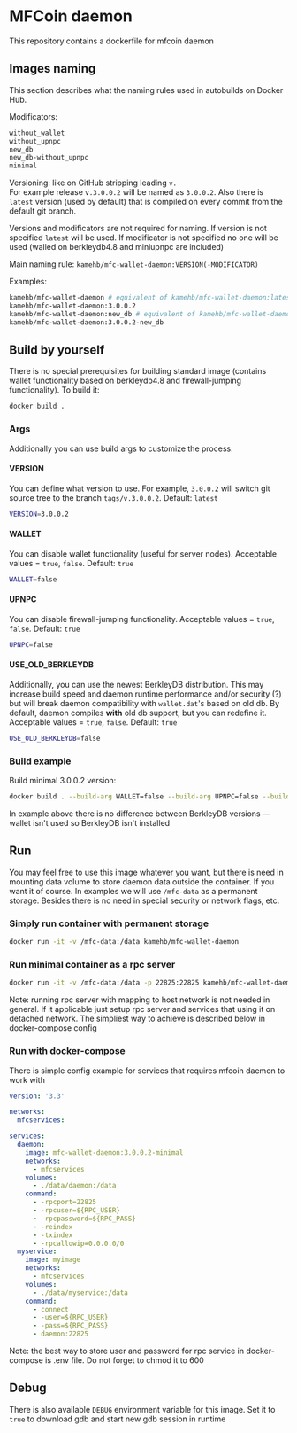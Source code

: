 # MFCoin daemon
This repository contains a dockerfile for mfcoin daemon

## Images naming
This section describes what the naming rules used in autobuilds on Docker Hub.

Modificators:
```sh
without_wallet
without_upnpc
new_db
new_db-without_upnpc
minimal
```
Versioning:
like on GitHub stripping leading `v.`  
For example release `v.3.0.0.2` will be named as `3.0.0.2`. Also there is `latest` version (used by default) that is compiled on every commit from the default git branch.

Versions and modificators are not required for naming. If version is not specified `latest` will be used. If modificator is not specified no one will be used (walled on berkleydb4.8 and miniupnpc are included)

Main naming rule: `kamehb/mfc-wallet-daemon:VERSION(-MODIFICATOR)`

Examples:
```sh
kamehb/mfc-wallet-daemon # equivalent of kamehb/mfc-wallet-daemon:latest
kamehb/mfc-wallet-daemon:3.0.0.2
kamehb/mfc-wallet-daemon:new_db # equivalent of kamehb/mfc-wallet-daemon:latest-new_db
kamehb/mfc-wallet-daemon:3.0.0.2-new_db
```

## Build by yourself
There is no special prerequisites for building standard image (contains wallet functionality based on berkleydb4.8 and firewall-jumping functionality). To build it:
```sh
docker build .
```

### Args
Additionally you can use build args to customize the process:

#### VERSION
You can define what version to use. For example, `3.0.0.2` will switch git source tree to the branch `tags/v.3.0.0.2`. Default: `latest`
```sh
VERSION=3.0.0.2
```

#### WALLET
You can disable wallet functionality (useful for server nodes). Acceptable values = `true`, `false`. Default: `true`
```sh
WALLET=false
```

#### UPNPC
You can disable firewall-jumping functionality. Acceptable values = `true`, `false`. Default: `true`
```sh
UPNPC=false
```

#### USE_OLD_BERKLEYDB
Additionally, you can use the newest BerkleyDB distribution. This may increase build speed and daemon runtime performance and/or security (?) but will break daemon compatibility with `wallet.dat`'s based on old db. By default, daemon compiles **with** old db support, but you can redefine it. Acceptable values = `true`, `false`. Default: `true`
```sh
USE_OLD_BERKLEYDB=false
```

### Build example
Build minimal 3.0.0.2 version:
```sh
docker build . --build-arg WALLET=false --build-arg UPNPC=false --build-arg VERSION=3.0.0.2
```
In example above there is no difference between BerkleyDB versions — wallet isn't used so BerkleyDB isn't installed

## Run
You may feel free to use this image whatever you want, but there is need in mounting data volume to store daemon data outside the container. If you want it of course. In examples we will use `/mfc-data` as a permanent storage. Besides there is no need in special security or network flags, etc.

### Simply run container with permanent storage
```sh
docker run -it -v /mfc-data:/data kamehb/mfc-wallet-daemon
```

### Run minimal container as a rpc server
```sh
docker run -it -v /mfc-data:/data -p 22825:22825 kamehb/mfc-wallet-daemon:minimal -rpcport=22825 -rpcuser=RPC_USER -rpcpassword=RPC_PASS -reindex -txindex -rpcallowip=0.0.0.0/0
```
Note: running rpc server with mapping to host network is not needed in general. If it applicable just setup rpc server and services that using it on detached network. The simpliest way to achieve is described below in docker-compose config

### Run with docker-compose
There is simple config example for services that requires mfcoin daemon to work with
```yml
version: '3.3'

networks:
  mfcservices:

services:
  daemon:
    image: mfc-wallet-daemon:3.0.0.2-minimal
    networks:
      - mfcservices
    volumes:
      - ./data/daemon:/data
    command:
      - -rpcport=22825
      - -rpcuser=${RPC_USER}
      - -rpcpassword=${RPC_PASS}
      - -reindex
      - -txindex
      - -rpcallowip=0.0.0.0/0
  myservice:
    image: myimage
    networks:
      - mfcservices
    volumes:
      - ./data/myservice:/data
    command:
      - connect
      - -user=${RPC_USER}
      - -pass=${RPC_PASS}
      - daemon:22825
```
Note: the best way to store user and password for rpc service in docker-compose is .env file. Do not forget to chmod it to 600

## Debug
There is also available `DEBUG` environment variable for this image. Set it to `true` to download gdb and start new gdb session in runtime
